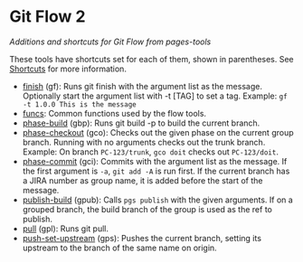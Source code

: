 # Git Flow 2
*Additions and shortcuts for Git Flow from pages-tools*

These tools have shortcuts set for each of them, shown in parentheses. See [Shortcuts](../README.md#shortcuts) for more information.

- [finish](finish.sh) (gf): Runs git finish with the argument list as the message. Optionally start the argument list with -t [TAG] to set a tag. Example: `gf -t 1.0.0 This is the message`
- [funcs](funcs.sh): Common functions used by the flow tools.
- [phase-build](phase-build.sh) (gbp): Runs git build -p to build the current branch.
- [phase-checkout](phase-checkout.sh) (gco): Checks out the given phase on the current group branch. Running with no arguments checks out the trunk branch. Example: On branch `PC-123/trunk`, `gco doit` checks out `PC-123/doit`.
- [phase-commit](phase-commit.sh) (gci): Commits with the argument list as the message. If the first argument is `-a`, `git add -A` is run first. If the current branch has a JIRA number as group name, it is added before the start of the message.
- [publish-build](publish-build.sh) (gpub): Calls `pgs publish` with the given arguments. If on a grouped branch, the build branch of the group is used as the ref to publish.
- [pull](pull.sh) (gpl): Runs git pull.
- [push-set-upstream](push-set-upstream.sh) (gps): Pushes the current branch, setting its upstream to the branch of the same name on origin.
